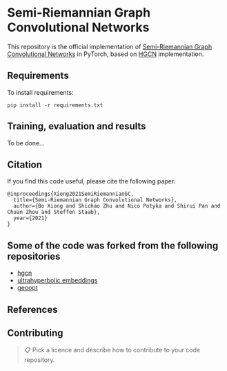# Semi-Riemannian Graph Convolutional Networks

This repository is the official implementation of [Semi-Riemannian Graph Convolutional Networks](https://arxiv.org/abs/2106.03134) in PyTorch, based on [HGCN](https://github.com/HazyResearch/hgcn) implementation. 

## Requirements

To install requirements:

```setup
pip install -r requirements.txt
```
## Training, evaluation and results

To be done...

## Citation

If you find this code useful, please cite the following paper: 
```
@inproceedings{Xiong2021SemiRiemannianGC,
  title={Semi-Riemannian Graph Convolutional Networks},
  author={Bo Xiong and Shichao Zhu and Nico Potyka and Shirui Pan and Chuan Zhou and Steffen Staab},
  year={2021}
}
```

## Some of the code was forked from the following repositories

 * [hgcn](https://github.com/HazyResearch/hgcn)
 * [ultrahyperbolic embeddings](https://github.com/MarcTLaw/UltrahyperbolicRepresentation)
 * [geoopt](https://github.com/geoopt/geoopt)

## References


## Contributing

>📋  Pick a licence and describe how to contribute to your code repository. 